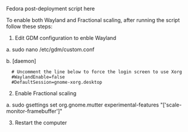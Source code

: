 Fedora post-deployment script here

To enable both Wayland and Fractional scaling, after running the script follow these steps:

1) Edit GDM configuration to enble Wayland

  a. sudo nano /etc/gdm/custom.conf

  b.  [daemon]
  
      # Uncomment the line below to force the login screen to use Xorg
      #WaylandEnable=false
      #DefaultSession=gnome-xorg.desktop
      
2) Enable Fractional scaling

  a. sudo gsettings set org.gnome.mutter experimental-features "['scale-monitor-framebuffer']"

3) Restart the computer
